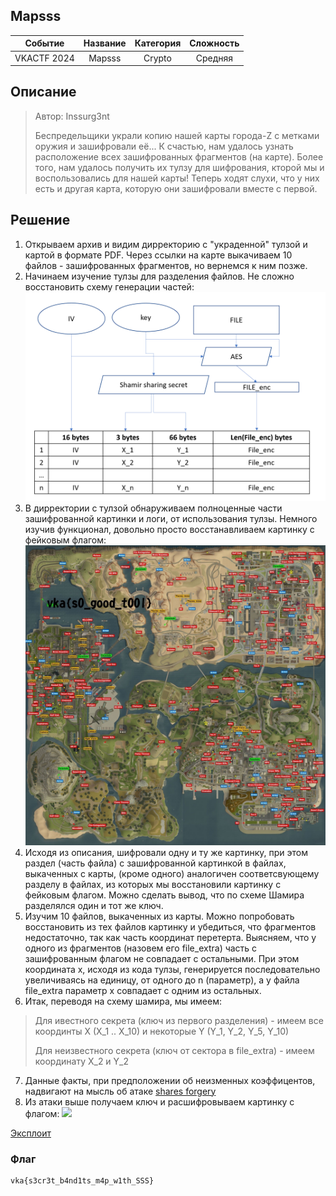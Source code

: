 ## Mapsss

|   Cобытие   | Название | Категория | Сложность |
| :---------: | :------: | :-------: | :-------: |
| VKACTF 2024 |  Mapsss  |  Crypto  |  Средняя  |

## Описание

>Автор: Inssurg3nt
>
>Беспредельщики украли копию нашей карты города-Z с метками оружия и зашифровали её... К счастью, нам удалось узнать расположение всех зашифрованных фрагментов (на карте). Более того, нам удалось получить их тулзу для шифрования, кторой мы и воспользовались для нашей карты! Теперь ходят слухи, что у них есть и другая карта, которую они зашифровали вместе с первой.

## Решение

1. Открываем архив и видим дирректорию с "украденной" тулзой и картой в формате PDF. Через ссылки на карте выкачиваем 10 файлов - зашифрованных фрагментов, но вернемся к ним позже.
2. Начинаем изучение тулзы для разделения файлов. Не сложно восстановить схему генерации частей:
![](img/scheme.png)
3. В дирректории с тулзой обнаруживаем полноценные части зашифрованной картинки и логи, от использования тулзы. Немного изучив функционал, довольно просто восстанавливаем картинку с фейковым флагом:
![](img/mapa_.jpg)
4. Исходя из описания, шифровали одну и ту же картинку, при этом раздел (часть файла) с зашифрованной картинкой в файлах, выкаченных с карты, (кроме одного) аналогичен соответсвующему разделу в файлах, из которых мы восстановили картинку с фейковым флагом. Можно сделать вывод, что по схеме Шамира разделялся один и тот же ключ.
5. Изучим 10 файлов, выкаченных из карты. Можно попробовать восстановить из тех файлов картинку и убедиться, что фрагментов недостаточно, так как часть координат перетерта. Выясняем, что у одного из фрагментов (назовем его file_extra) часть с зашифрованным флагом не совпадает с остальными. При этом координата x, исходя из кода тулзы, генерируется последовательно увеличиваясь на единицу, от одного до n (параметр), а у файла file_extra параметр x совпадает с одним из остальных.
6. Итак, переводя на схему шамира, мы имеем:
> Для ивестного секрета (ключ из первого разделения) - имеем все координты X (X_1 .. X_10) и некоторые Y (Y_1, Y_2, Y_5, Y_10)
>
> Для неизвестного секрета (ключ от сектора в file_extra) - имеем координату X_2 и Y_2
7. Данные факты, при предположении об неизменных коэффицентов, надвигают на мысль об атаке [shares forgery](https://crypto.stackexchange.com/questions/54578/how-to-forge-a-shamir-secret-share)
8. Из атаки выше получаем ключ и расшифровываем картинку с флагом:
![](img/mapa_flag.jpg)

[Эксплоит](exploit/exploit.py)
### Флаг

```
vka{s3cr3t_b4nd1ts_m4p_w1th_SSS}
```
